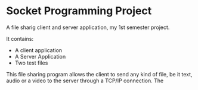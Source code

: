# Socket Programming Project
A file sharig client and server application, my 1st semester project.

It contains:
 - A client application
 - A Server Application
 - Two test files

This file sharing program allows the client to send any kind of file, be it text, audio or a video to the server through a TCP/IP connection. The 
